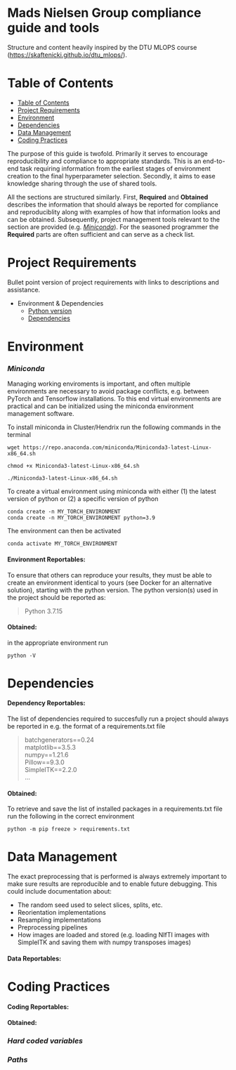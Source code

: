 # Mads Nielsen Group compliance guide and tools
Structure and content heavily inspired by the DTU MLOPS course (https://skaftenicki.github.io/dtu_mlops/).

# Table of Contents
- [Table of Contents](#table-of-contents)
- [Project Requirements](#project-requirements)
- [Environment](#environment)
- [Dependencies](#dependencies)
- [Data Management](#data-management)
- [Coding Practices](#coding-practices)


The purpose of this guide is twofold. Primarily it serves to encourage reproducibility and compliance to appropriate standards. This is an end-to-end task requiring information from the earliest stages of environment creation to the final hyperparameter selection. Secondly, it aims to ease knowledge sharing through the use of shared tools.

All the sections are structured similarly. First, **Required** and **Obtained** describes the information that should always be reported for compliance and reproduciblity along with examples of how that information looks and can be obtained. Subsequently, project management tools relevant to the section are provided (e.g. [_Miniconda_](#miniconda)). For the seasoned programmer the **Required** parts are often sufficient and can serve as a check list.

# Project Requirements
Bullet point version of project requirements with links to descriptions and assistance.

- Environment & Dependencies
  - [Python version](#environment-reportables)
  - [Dependencies](#dependencies)

# Environment 

### _Miniconda_
Managing working enviroments is important, and often multiple environments are necessary to avoid package conflicts, e.g. between PyTorch and Tensorflow installations. To this end virtual environments are practical and can be initialized using the miniconda environment management software.

To install miniconda in Cluster/Hendrix run the following commands in the terminal
```
wget https://repo.anaconda.com/miniconda/Miniconda3-latest-Linux-x86_64.sh

chmod +x Miniconda3-latest-Linux-x86_64.sh

./Miniconda3-latest-Linux-x86_64.sh
```

To create a virtual environment using miniconda with either 
(1) the latest version of python or
(2) a specific version of python
```
conda create -n MY_TORCH_ENVIRONMENT
conda create -n MY_TORCH_ENVIRONMENT python=3.9
```
The environment can then be activated
```
conda activate MY_TORCH_ENVIRONMENT
```

#### Environment Reportables: 
To ensure that others can reproduce your results, they must be able to create an environment identical to yours (see Docker for an alternative solution), starting with the python version. The python version(s) used in the project should be reported as:

> Python 3.7.15

#### Obtained:  
in the appropriate environment run
```
python -V
```

# Dependencies
#### Dependency Reportables: 

The list of dependencies required to succesfully run a project should always be reported in e.g. the format of a requirements.txt file

> batchgenerators==0.24   
> matplotlib==3.5.3   
> numpy==1.21.6  
> Pillow==9.3.0  
> SimpleITK==2.2.0   
> ...

#### Obtained:   
To retrieve and save the list of installed packages in a requirements.txt file run the following in the correct environment
```
python -m pip freeze > requirements.txt
```

# Data Management
The exact preprocessing that is performed is always extremely important to make sure results are reproducible and to enable future debugging. This could include documentation about: 
- The random seed used to select slices, splits, etc. 
- Reorientation implementations
- Resampling implementations
- Preprocessing pipelines
- How images are loaded and stored (e.g. loading NIfTI images with SimpleITK and saving them with numpy transposes images)

#### Data Reportables: 


# Coding Practices
#### Coding Reportables: 
#### Obtained: 

### _Hard coded variables_

### _Paths_









